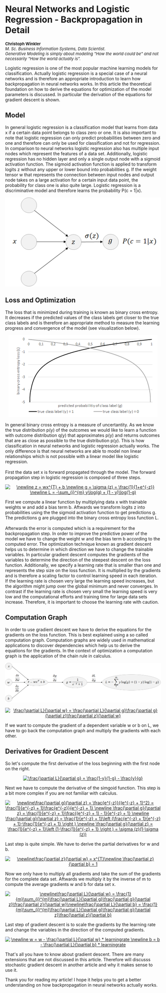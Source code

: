 <h1>Neural Networks and Logistic Regression - Backpropagation in Detail</h1>
<p align="left" style="font-size:13px;"><b>Christoph Winkler</b><br>
<i>M. Sc. Business Information Systems, Data Scientist.<br>
Generative Modeling is simply about modeling "How the world could be" and not necessarily "How the world actually is".</i></p>

Logistic regression is one of the most popular machine learning models for classification. Actually logistic regression is a special case of a neural networks and is therefore an appropriate introduction to learn how backpropagation in neural networks works. In this article the theoretical foundation on how to derive the equations for optimization of the model parameters is discussed. In particular the derivation of the equations for gradient descent is shown. 

<h2>Model</h2>
In general logistic regression is a classification model that learns from data x if a certain data point belongs to class zero or one. It is also important to note that logistic regression can only predict probabilities between zero and one and therefore can only be used for classification and not for regression. In comparison to neural networks logistic regression also has  multiple input nodes which represent the features of a data set. Additionally, logistic regression has no hidden layer and only a single output node with a sigmoid activation function. The sigmoid activation function is applied to transform logits z without any upper or lower bound into probabilities g. If the weight tensor w that represents the connection between input nodes and output node takes on a large activation for a certain input data point, the probability for class one is also quite large. Logistic regression is a discriminative model and therefore learns the probability P(c = 1|x).

<p align="center">
<img src="logistic_regression.png"></img>
</p>

<h2>Loss and Optimization</h2>
The loss that is minimized during training is known as binary cross entropy. It decreases if the predicted values of the class labels get closer to the true class labels and is therefore an appropriate method to measure the learning progress and convergence of the model (see visualization below). 
<p align="center">
<img src="loss.png"></img>
</p>
In general binary cross entropy is a measure of uncertantity. As we know the true distribution p(y) of the outcomes we would like to learn a function with outcome distribution q(y) that approximates p(y) and returns outcomes that are as close as possible to the true distribution p(y). This is how classification in neural networks and logistic regression actually works. The only difference is that neural networks are able to model non linear relationships which is not possible with a linear model like logistic regression.
<br><br>
First the data set x is forward propagated through the model. The forward propagation step in logistic regression is composed of three steps.

<p align="center">
<a href="https://www.codecogs.com/eqnedit.php?latex=\dpi{120}&space;\newline&space;z&space;=&space;wx^{T}&space;&plus;&space;b&space;\newline&space;g&space;=&space;\sigma&space;(z)&space;=&space;\frac{1}{1&plus;e^{-z}}&space;\newline&space;L&space;=&space;-\sum_{i}^{m}&space;y\log(g)&space;&plus;&space;(1&space;-&space;y)\log(1-g)" target="_blank"><img src="https://latex.codecogs.com/gif.latex?\dpi{120}&space;\newline&space;z&space;=&space;wx^{T}&space;&plus;&space;b&space;\newline&space;g&space;=&space;\sigma&space;(z)&space;=&space;\frac{1}{1&plus;e^{-z}}&space;\newline&space;L&space;=&space;-\sum_{i}^{m}&space;y\log(g)&space;&plus;&space;(1&space;-&space;y)\log(1-g)" title="\newline z = wx^{T} + b \newline g = \sigma (z) = \frac{1}{1+e^{-z}} \newline L = -\sum_{i}^{m} y\log(g) + (1 - y)\log(1-g)" /></a>
</p>

First we compute a linear function by multiplying data x with trainable weights w and add a bias term b. Aftwards we transform logits z into probabilities using the the sigmoid activation function to get predictions g. The predictions g are plugged into the binary cross entropy loss function L. <br><br>
Afterwards the error is computed which is a requirement for the backpropagation step. In order to improve the predictive power of the model we have to change the weight w and the bias term b according to the computed error. The optimization technique known as gradient descent helps us to determine in which direction we have to change the trainable variables. In particular gradient descent computes the gradients of the variables to determine the direction of the steepest descent on the loss function. Additionally, we specify a learning rate that is smaller than one and represents the step size on the loss function. It is multiplied by the gradients and is therefore a scaling factor to control learning speed in each iteration. If the learning rate is chosen very large the learning speed increases, but the algorithm might jump over the global minimum and never converges. In contrast if the learning rate is chosen very small the learning speed is very low and the computational efforts and training time for large data sets increase. Therefore, it is important to choose the learning rate with caution. 

<h2>Computation Graph</h2>
In order to use gradient descent we have to derive the equations for the gradients on the loss function. This is best explained using a so called computation graph. Computation graphs are widely used in mathematical applications to discover dependencies which help us to derive the equations for the gradients. In the context of optimization a computation graph is the application of the chain rule in calculus.
<br>
<p align="center">
<img src="computation_graph.png"></img>
</p>

<p align="center">
<a href="https://www.codecogs.com/eqnedit.php?latex=\dpi{120}&space;\frac{\partial&space;L}{\partial&space;w}&space;=&space;\frac{\partial&space;L}{\partial&space;g}\frac{\partial&space;g}{\partial&space;z}\frac{\partial&space;z}{\partial&space;w}" target="_blank"><img src="https://latex.codecogs.com/gif.latex?\dpi{120}&space;\frac{\partial&space;L}{\partial&space;w}&space;=&space;\frac{\partial&space;L}{\partial&space;g}\frac{\partial&space;g}{\partial&space;z}\frac{\partial&space;z}{\partial&space;w}" title="\frac{\partial L}{\partial w} = \frac{\partial L}{\partial g}\frac{\partial g}{\partial z}\frac{\partial z}{\partial w}" /></a>
</p>

If we want to compute the gradient of a dependent variable w or b on L, we have to go back the computation graph and multiply the gradients with each other.

<h2>Derivatives for Gradient Descent</h2>

So let's compute the first derivative of the loss beginning with the first node on the right.

<p align="center">
<a href="https://www.codecogs.com/eqnedit.php?latex=\dpi{120}&space;\frac{\partial&space;L}{\partial&space;g}&space;=&space;\frac{1-y}{1-g}&space;-&space;\frac{y}{g}" target="_blank"><img src="https://latex.codecogs.com/gif.latex?\dpi{120}&space;\frac{\partial&space;L}{\partial&space;g}&space;=&space;\frac{1-y}{1-g}&space;-&space;\frac{y}{g}" title="\frac{\partial L}{\partial g} = \frac{1-y}{1-g} - \frac{y}{g}" /></a>
<p/>

Next we have to compute the derivative of the simgoid function. This step is a bit more complex if you are not familiar with calculus.

<p align="center">
<a href="https://www.codecogs.com/eqnedit.php?latex=\dpi{120}&space;\newline\frac{\partial&space;g}{\partial&space;z}&space;=&space;\frac{e^{-z}}{(e^{-z}&space;&plus;&space;1)^2}&space;=&space;\frac{1}{e^{-z}&space;&plus;&space;1}\frac{e^{-z}}{e^{-z}&space;&plus;&space;1}&space;\newline&space;\frac{\partial&space;g}{\partial&space;z}&space;=&space;\frac{1}{e^{-z}&space;&plus;&space;1}\frac{(e^{-z}&space;&plus;&space;1)&space;-&space;1}{e^{-z}&space;&plus;&space;1}&space;\newline&space;\frac{\partial&space;g}{\partial&space;z}&space;=&space;\frac{1}{e^{-z}&space;&plus;&space;1}\left&space;(\frac{e^{-z}&space;&plus;&space;1}{e^{-z}&space;&plus;&space;1}-\frac{1}{e^{-z}&space;&plus;&space;1}&space;\right&space;)&space;\newline&space;\frac{\partial&space;g}{\partial&space;z}&space;=&space;\frac{1}{e^{-z}&space;&plus;&space;1}\left&space;(1-\frac{1}{e^{-z}&space;&plus;&space;1}&space;\right&space;)&space;=&space;\sigma&space;(z)(1-\sigma&space;(z))" target="_blank"><img src="https://latex.codecogs.com/gif.latex?\dpi{120}&space;\newline\frac{\partial&space;g}{\partial&space;z}&space;=&space;\frac{e^{-z}}{(e^{-z}&space;&plus;&space;1)^2}&space;=&space;\frac{1}{e^{-z}&space;&plus;&space;1}\frac{e^{-z}}{e^{-z}&space;&plus;&space;1}&space;\newline&space;\frac{\partial&space;g}{\partial&space;z}&space;=&space;\frac{1}{e^{-z}&space;&plus;&space;1}\frac{(e^{-z}&space;&plus;&space;1)&space;-&space;1}{e^{-z}&space;&plus;&space;1}&space;\newline&space;\frac{\partial&space;g}{\partial&space;z}&space;=&space;\frac{1}{e^{-z}&space;&plus;&space;1}\left&space;(\frac{e^{-z}&space;&plus;&space;1}{e^{-z}&space;&plus;&space;1}-\frac{1}{e^{-z}&space;&plus;&space;1}&space;\right&space;)&space;\newline&space;\frac{\partial&space;g}{\partial&space;z}&space;=&space;\frac{1}{e^{-z}&space;&plus;&space;1}\left&space;(1-\frac{1}{e^{-z}&space;&plus;&space;1}&space;\right&space;)&space;=&space;\sigma&space;(z)(1-\sigma&space;(z))" title="\newline\frac{\partial g}{\partial z} = \frac{e^{-z}}{(e^{-z} + 1)^2} = \frac{1}{e^{-z} + 1}\frac{e^{-z}}{e^{-z} + 1} \newline \frac{\partial g}{\partial z} = \frac{1}{e^{-z} + 1}\frac{(e^{-z} + 1) - 1}{e^{-z} + 1} \newline \frac{\partial g}{\partial z} = \frac{1}{e^{-z} + 1}\left (\frac{e^{-z} + 1}{e^{-z} + 1}-\frac{1}{e^{-z} + 1} \right ) \newline \frac{\partial g}{\partial z} = \frac{1}{e^{-z} + 1}\left (1-\frac{1}{e^{-z} + 1} \right ) = \sigma (z)(1-\sigma (z))" /></a>
<p/>

Last step is quite simple. We have to derive the partial derivatives for w and b.

<p align="center">
<a href="https://www.codecogs.com/eqnedit.php?latex=\dpi{120}&space;\newline\frac{\partial&space;z}{\partial&space;w}&space;=&space;x^{T}\newline&space;\frac{\partial&space;z}{\partial&space;b}&space;=&space;1" target="_blank"><img src="https://latex.codecogs.com/gif.latex?\dpi{120}&space;\newline\frac{\partial&space;z}{\partial&space;w}&space;=&space;x^{T}\newline&space;\frac{\partial&space;z}{\partial&space;b}&space;=&space;1" title="\newline\frac{\partial z}{\partial w} = x^{T}\newline \frac{\partial z}{\partial b} = 1" /></a>
<p/>

Now we only have to multiply all gradients and take the sum of the gradients for the complete data set. Aftwards we multiply it by the inverse of m to compute the average gradients w and b for data set x.

<p align="center">
<a href="https://www.codecogs.com/eqnedit.php?latex=\dpi{120}&space;\newline\frac{\partial&space;L}{\partial&space;w}&space;=&space;\frac{1}{m}\sum_{i}^{m}\frac{\partial&space;L}{\partial&space;g}\frac{\partial&space;g}{\partial&space;z}\frac{\partial&space;z}{\partial&space;w}\newline\frac{\partial&space;L}{\partial&space;b}&space;=&space;\frac{1}{m}\sum_{i}^{m}\frac{\partial&space;L}{\partial&space;g}\frac{\partial&space;g}{\partial&space;z}\frac{\partial&space;z}{\partial&space;b}" target="_blank"><img src="https://latex.codecogs.com/gif.latex?\dpi{120}&space;\newline\frac{\partial&space;L}{\partial&space;w}&space;=&space;\frac{1}{m}\sum_{i}^{m}\frac{\partial&space;L}{\partial&space;g}\frac{\partial&space;g}{\partial&space;z}\frac{\partial&space;z}{\partial&space;w}\newline\frac{\partial&space;L}{\partial&space;b}&space;=&space;\frac{1}{m}\sum_{i}^{m}\frac{\partial&space;L}{\partial&space;g}\frac{\partial&space;g}{\partial&space;z}\frac{\partial&space;z}{\partial&space;b}" title="\newline\frac{\partial L}{\partial w} = \frac{1}{m}\sum_{i}^{m}\frac{\partial L}{\partial g}\frac{\partial g}{\partial z}\frac{\partial z}{\partial w}\newline\frac{\partial L}{\partial b} = \frac{1}{m}\sum_{i}^{m}\frac{\partial L}{\partial g}\frac{\partial g}{\partial z}\frac{\partial z}{\partial b}" /></a>
</p>

Last step of gradient descent is to scale the gradients by the learning rate and change the variables in the direction of the computed gradients.

<p align="center">
<a href="https://www.codecogs.com/eqnedit.php?latex=\dpi{120}&space;\newline&space;w&space;=&space;w&space;-&space;\frac{\partial&space;L}{\partial&space;w}&space;*&space;learningrate&space;\newline&space;b&space;=&space;b&space;-&space;\frac{\partial&space;L}{\partial&space;b}&space;*&space;learningrate" target="_blank"><img src="https://latex.codecogs.com/gif.latex?\dpi{120}&space;\newline&space;w&space;=&space;w&space;-&space;\frac{\partial&space;L}{\partial&space;w}&space;*&space;learningrate&space;\newline&space;b&space;=&space;b&space;-&space;\frac{\partial&space;L}{\partial&space;b}&space;*&space;learningrate" title="\newline w = w - \frac{\partial L}{\partial w} * learningrate \newline b = b - \frac{\partial L}{\partial b} * learningrate" /></a>
</p>

That's all you have to know about gradient descent. There are many extensions that are not discussed in this article. Therefore will discusss stochastic gradient descent in another article and why it makes sense to use it. 

Thank you for reading my article! I hope it helps you to get a better understanding on how backpropagation in neural networks actually works.
